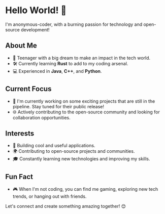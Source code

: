 # Hello World! 👋

I'm anonymous-coder,  with a burning passion for technology and open-source development!

## About Me
- 🌟 Teenager with a big dream to make an impact in the tech world.
- 🛠 Currently learning **Rust** to add to my coding arsenal.
- 💻 Experienced in **Java**, **C++**, and **Python**.

## Current Focus
- 🚀 I'm currently working on some exciting projects that are still in the pipeline. Stay tuned for their public release!
- 🌐 Actively contributing to the open-source community and looking for collaboration opportunities.

## Interests
- 🔧 Building cool and useful applications.
- 🌍 Contributing to open-source projects and communities.
- 🎓 Constantly learning new technologies and improving my skills.

## Fun Fact
- 🎮 When I'm not coding, you can find me gaming, exploring new tech trends, or hanging out with friends.

Let's connect and create something amazing together! 😊
